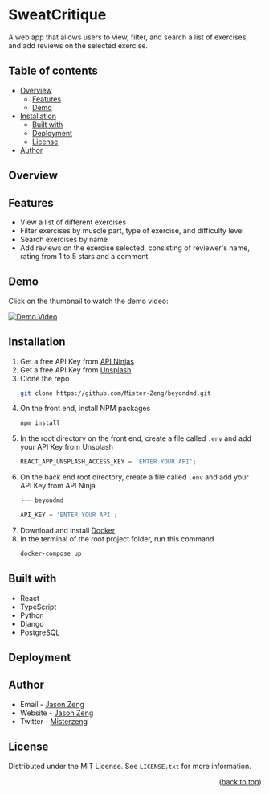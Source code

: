 <a name="readme-top"></a>

# SweatCritique

A web app that allows users to view, filter, and search a list of exercises, and add reviews on the selected exercise.


## Table of contents

- [Overview](#overview)
    - [Features](#features)
    - [Demo](#demo)
- [Installation](#installation)
    - [Built with](#built-with)
    - [Deployment](#deployment)
    - [License](#license)
- [Author](#author)


## Overview

## Features

- View a list of different exercises
- Filter exercises by muscle part, type of exercise, and difficulty level
- Search exercises by name
- Add reviews on the exercise selected, consisting of reviewer's name, rating from 1 to 5 stars and a comment


## Demo

Click on the thumbnail to watch the demo video:

[![Demo Video](https://img.youtube.com/vi/U1g9HVUuSOo/maxresdefault.jpg)](https://youtu.be/U1g9HVUuSOo)


## Installation

1. Get a free API Key from [API Ninjas](https://api-ninjas.com/api)
2. Get a free API Key from [Unsplash](https://unsplash.com/)
3. Clone the repo
   ```sh
   git clone https://github.com/Mister-Zeng/beyondmd.git
   ```
4. On the front end, install NPM packages
   ```sh
   npm install
   ```
5. In the root directory on the front end, create a file called `.env` and add your API Key from Unsplash
   ```js
   REACT_APP_UNSPLASH_ACCESS_KEY = 'ENTER YOUR API';
   ```
6. On the back end root directory, create a file called `.env` and add your API Key from API Ninja
    ```bash 
    ├── beyondmd
   ````
    ```js
    API_KEY = 'ENTER YOUR API';
   ```
7. Download and install [Docker](https://www.docker.com/)
8. In the terminal of the root project folder, run this command
    ```sh
   docker-compose up
   ```
   

## Built with

- React
- TypeScript
- Python
- Django
- PostgreSQL

## Deployment



## Author

- Email - [Jason Zeng](mailto:officialjasonzeng@gmail.com?subject=[GitHub]%20SweatCritique%20App)
- Website - [Jason Zeng](https://jasonz.dev/)
- Twitter - [Misterzeng](https://www.twitter.com/misterzeng)

## License

Distributed under the MIT License. See `LICENSE.txt` for more information.

<p align="right">(<a href="#readme-top">back to top</a>)</p>


